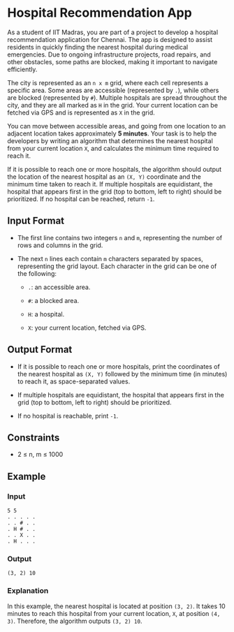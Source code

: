# Hospital Recommendation App

As a student of IIT Madras, you are part of a project to develop a hospital recommendation application for Chennai. The app is designed to assist residents in quickly finding the nearest hospital during medical emergencies. Due to ongoing infrastructure projects, road repairs, and other obstacles, some paths are blocked, making it important to navigate efficiently.

The city is represented as an `n x m` grid, where each cell represents a specific area. Some areas are accessible (represented by `.`), while others are blocked (represented by `#`). Multiple hospitals are spread throughout the city, and they are all marked as `H` in the grid. Your current location can be fetched via GPS and is represented as `X` in the grid.

You can move between accessible areas, and going from one location to an adjacent location takes approximately **5 minutes**. Your task is to help the developers by writing an algorithm that determines the nearest hospital from your current location `X`, and calculates the minimum time required to reach it. 

If it is possible to reach one or more hospitals, the algorithm should output the location of the nearest hospital as an `(X, Y)` coordinate and the minimum time taken to reach it. If multiple hospitals are equidistant, the hospital that appears first in the grid (top to bottom, left to right) should be prioritized. If no hospital can be reached, return `-1`.

## Input Format

- The first line contains two integers `n` and `m`, representing the number of rows and columns in the grid.

- The next `n` lines each contain `m` characters separated by spaces, representing the grid layout. Each character in the grid can be one of the following:
  - `.`: an accessible area.

   - `#`: a blocked area.

  - `H`: a hospital.

  - `X`: your current location, fetched via GPS.

## Output Format

- If it is possible to reach one or more hospitals, print the coordinates of the nearest hospital as `(X, Y)` followed by the minimum time (in minutes) to reach it, as space-separated values.

- If multiple hospitals are equidistant, the hospital that appears first in the grid (top to bottom, left to right) should be prioritized.

- If no hospital is reachable, print `-1`.

## Constraints
- 2 ≤ n, m ≤ 1000

## Example

### Input
```
5 5
. . . . .
. . # . .
. H # . .
. . X . .
. H . . .
```

### Output
```
(3, 2) 10
```

### Explanation
In this example, the nearest hospital is located at position `(3, 2)`. It takes 10 minutes to reach this hospital from your current location, `X`, at position `(4, 3)`. Therefore, the algorithm outputs `(3, 2) 10`.
